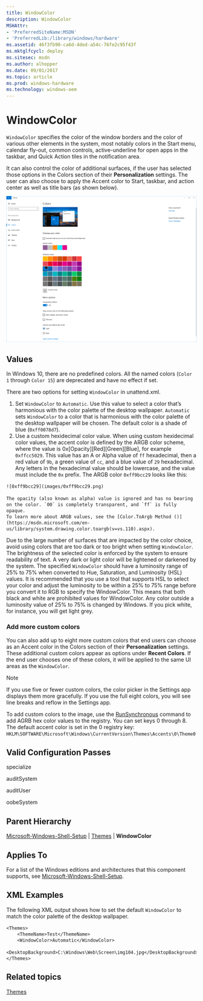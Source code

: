 ```yaml
---
title: WindowColor
description: WindowColor
MSHAttr:
- 'PreferredSiteName:MSDN'
- 'PreferredLib:/library/windows/hardware'
ms.assetid: 46f3fb90-ca6d-4ded-a54c-76fe2c95f43f
ms.mktglfcycl: deploy
ms.sitesec: msdn
ms.author: alhopper
ms.date: 09/01/2017
ms.topic: article
ms.prod: windows-hardware
ms.technology: windows-oem
---
```


# WindowColor


`WindowColor` specifies the color of the window borders and the color of various other elements in the system, most notably colors in the Start menu, calendar fly-out, common controls, active-underline for open apps in the taskbar, and Quick Action tiles in the notification area. 

It can also control the color of additional surfaces, if the user has selected those options in the Colors section of their **Personalization** settings. The user can also choose to apply the Accent color to Start, taskbar, and action center as well as title bars (as shown below).

 ![Colors section of Personalization settings](images/personalization-colors.png)

## Values


In Windows 10, there are no predefined colors. All the named colors (`Color 1` through `Color 15`) are deprecated and have no effect if set. 

There are two options for setting `WindowColor` in unattend.xml.

1.   Set `WindowColor` to `Automatic`. Use this value to select a color that’s harmonious with the color palette of the desktop wallpaper. `Automatic` sets `WindowColor` to a color that is harmonious with the color palette of the desktop wallpaper will be chosen.
The default color is a shade of blue (`0xff0078d7`).
2.   Use a custom hexidecimal color value. When using custom hexidecimal color values, the accent color is defined by the ARGB color scheme, where the value is 0x[Opacity][Red][Green][Blue], for example `0xffcc5029`. This value has an A or Alpha value of `ff` hexadecimal, then a red value of `9b`, a green value of `cc`, and a blue value of `29` hexadecimal. Any letters in the hexadecimal value should be lowercase, and the value must include the `0x` prefix. The ARGB color `0xff9bcc29` looks like this:

    ![0xff9bcc29](images/0xff9bcc29.png)

    The opacity (also known as alpha) value is ignored and has no bearing on the color. `00` is completely transparent, and `ff` is fully opaque. 
    To learn more about ARGB values, see the [Color.ToArgb Method ()](https://msdn.microsoft.com/en-us/library/system.drawing.color.toargb(v=vs.110).aspx).

Due to the large number of surfaces that are impacted by the color choice, avoid using colors that are too dark or too bright when setting `WindowColor`. The brightness of the selected color is enforced by the system to ensure readability of text. A very dark or light color will be lightened or darkened by the system. The specified `WindowColor` should have a luminosity range of 25% to 75% when converted to Hue, Saturation, and Luminosity (HSL) values. It is recommended that you use a tool that supports HSL to select your color and adjust the luminosity to be within a 25% to 75% range before you convert it to RGB to specify the WindowColor. This means that both black and white are prohibited values for WindowColor. Any color outside a luminosity value of 25% to 75% is changed by Windows. If you pick white, for instance, you will get light grey. 


### Add more custom colors

You can also add up to eight more custom colors that end users can choose as an Accent color in the Colors section of their **Personalization** settings. These additional custom colors appear as options under **Recent Colors**. If the end user chooses one of these colors, it will be applied to the same UI areas as the `WindowColor`.

>[!Note]
> If you use five or fewer custom colors, the color picker in the Settings app displays them more gracefully. If you use the full eight colors, you will see line breaks and reflow in the Settings app.

To add custom colors to the image, use the [RunSynchronous](microsoft-windows-deployment-runsynchronous) command to add AGRB hex color values to the registry. You can set keys 0 through 8. The default accent color is set in the 0 registry key: `HKLM\SOFTWARE\Microsoft\Windows\CurrentVersion\Themes\Accents\0\Theme0`



## Valid Configuration Passes


specialize

auditSystem

auditUser

oobeSystem

## Parent Hierarchy


[Microsoft-Windows-Shell-Setup](microsoft-windows-shell-setup.md) | [Themes](microsoft-windows-shell-setup-themes.md) | **WindowColor**

## Applies To


For a list of the Windows editions and architectures that this component supports, see [Microsoft-Windows-Shell-Setup](microsoft-windows-shell-setup.md).

## XML Examples


The following XML output shows how to set the default `WindowColor` to match the color palette of the desktop wallpaper.

```
<Themes>
    <ThemeName>Test</ThemeName>
    <WindowColor>Automatic</WindowColor>
    <DesktopBackground>C:\Windows\Web\Screen\img104.jpg</DesktopBackground>
</Themes>
```

## Related topics


[Themes](microsoft-windows-shell-setup-themes.md)

 

 







